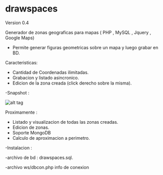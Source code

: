 drawspaces
========== 



Version 0.4

Generador de zonas geograficas para mapas ( PHP , MySQL , Jquery , Google Maps)

- Permite generar figuras geometricas sobre un mapa y luego grabar en BD.

Caracteristicas:

- Cantidad de Coordenadas ilimitadas.
- Grabacion y listado asincronico.
- Edicion de la zona creada (click derecho sobre la misma).


-Snapshot :

![alt tag](http://www.freeimagehosting.net/newuploads/lqsrs.png)



Proximamente :

- Listado y visualizacion de todas las zonas creadas.
- Edicion de zonas.
- Soporte MongoDB
- Calculo de aproximacion a perimetro.




-Instalacion :

-archivo de bd : drawspaces.sql.

-archivo ws/dbcon.php  info de conexion



